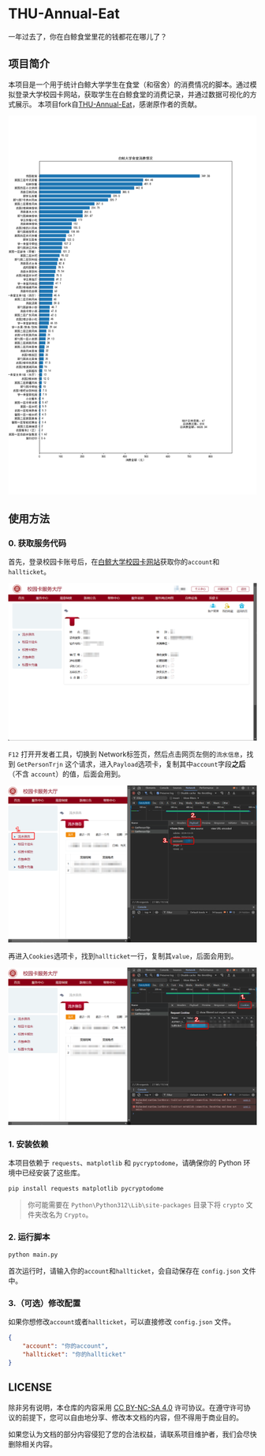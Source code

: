 # THU-Annual-Eat

一年过去了，你在白鲸食堂里花的钱都花在哪儿了？

## 项目简介

本项目是一个用于统计白鲸大学学生在食堂（和宿舍）的消费情况的脚本。通过模拟登录大学校园卡网站，获取学生在白鲸食堂的消费记录，并通过数据可视化的方式展示。
本项目fork自[THU-Annual-Eat](https://github.com/leverimmy/THU-Annual-Eat)，感谢原作者的贡献。

![demo](./demo.png)

## 使用方法

### 0. 获取服务代码

首先，登录校园卡账号后，在[白鲸大学校园卡网站](https://card.pku.edu.cn/user/user)获取你的`account`和`hallticket`。

![card](./card.png)

`F12` 打开开发者工具，切换到 Network标签页，然后点击网页左侧的`流水信息`，找到 `GetPersonTrjn` 这个请求，进入`Payload`选项卡，复制其中`account`字段**之后**（不含 `account`）的值，后面会用到。

![account](./account.png)

再进入`Cookies`选项卡，找到`hallticket`一行，复制其`value`，后面会用到。

![hallticket](./hallticket.png)

### 1. 安装依赖

本项目依赖于 `requests`、`matplotlib` 和 `pycryptodome`，请确保你的 Python 环境中已经安装了这些库。

```bash
pip install requests matplotlib pycryptodome
```

> 你可能需要在 `Python\Python312\Lib\site-packages` 目录下将 `crypto` 文件夹改名为 `Crypto`。

### 2. 运行脚本

```bash
python main.py
```

首次运行时，请输入你的`account`和`hallticket`，会自动保存在 `config.json` 文件中。

### 3.（可选）修改配置

如果你想修改`account`或者`hallticket`，可以直接修改 `config.json` 文件。

```json
{
    "account": "你的account",
    "hallticket": "你的hallticket"
}
```

## LICENSE

除非另有说明，本仓库的内容采用 [CC BY-NC-SA 4.0](https://creativecommons.org/licenses/by-nc-sa/4.0/) 许可协议。在遵守许可协议的前提下，您可以自由地分享、修改本文档的内容，但不得用于商业目的。

如果您认为文档的部分内容侵犯了您的合法权益，请联系项目维护者，我们会尽快删除相关内容。
